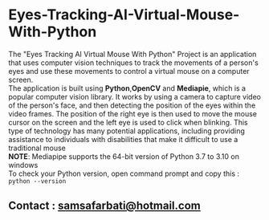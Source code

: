 # Eyes-Tracking-AI-Virtual-Mouse-With-Python
The "Eyes Tracking AI Virtual Mouse With Python"  Project is an application that uses computer vision techniques to track the movements of a person's eyes and use these movements to control a virtual mouse on a computer screen. <br>
The application is built using **Python**,**OpenCV** and **Mediapie**, which is a popular computer vision library. It works by using a camera to capture video of the person's face, and then detecting the position of the eyes within the video frames. The position of the right eye is then used to move the mouse cursor on the screen and the left eye is used to click when blinking. This type of technology has many potential applications, including providing assistance to individuals with disabilities that make it difficult to use a traditional mouse <br>
**NOTE**: Mediapipe supports the 64-bit version of Python 3.7 to 3.10 on windows <br>
To check your Python version, open command prompt and copy this : `python --version`
## Contact : samsafarbati@hotmail.com
